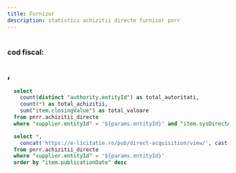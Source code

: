 ```yaml
---
title: Furnizor
description: statistici achizitii directe furnizor pnrr
---
```


# <Value data={achizitii_directe_furnizor} row=0 column="supplier.entityName" />
### cod fiscal: <Value data={achizitii_directe_furnizor} row=0 column="supplier.fiscalNumber" />
## <Value data={achizitii_directe_furnizor} row=0 column="supplier.city" />, <Value data={achizitii_directe_furnizor} row=0 column="supplier.county" />

<BigValue 
  data={furnizor_stats} 
  value=total_achizitii
  title="Achizitii"
/>

<BigValue 
  data={furnizor_stats} 
  value=total_autoritati
  title="Autoritati"
/>

<BigValue 
  data={furnizor_stats} 
  value=total_valoare
  title="Valoare"
  fmt="num2m"
  color=green
/>

```sql furnizor_stats
  select 
    count(distinct "authority.entityId") as total_autoritati,
    count(*) as total_achizitii,
    sum("item.closingValue") as total_valoare
  from pnrr.achizitii_directe
  where "supplier.entityId" = '${params.entityId}' and "item.sysDirectAcquisitionState.text" = 'Oferta acceptata'
```

```sql achizitii_directe_furnizor
  select *,
    concat('https://e-licitatie.ro/pub/direct-acquisition/view/', cast("item.directAcquisitionId" as integer)) as link
  from pnrr.achizitii_directe 
  where "supplier.entityId" = '${params.entityId}'
  order by "item.publicationDate" desc
```

<DataTable data={achizitii_directe_furnizor} rowShading=true search=true rows=50 wrapTitles=true>
  <Column id="link" openInNewTab=true title="Cod achizitie" contentType=link linkLabel="item.uniqueIdentificationCode" />
  <Column id="item.closingValue" title="Valoare" fmt="num2k" contentType=colorscale />
  <Column id="item.sysDirectAcquisitionState.text" title="Stare achizitie" />
  <Column id="item.publicationDate" title="Data publicare" fmt="dd-mm-yyyy" />
  <Column id="item.directAcquisitionName" title="Nume achizitie" />
  <Column id="authority.fiscalNumber" title="Cod fiscal" />
  <Column id="authority.entityName" title="Autoritate contractanta" />
  <Column id="authority.city" title="Oras" />
  <Column id="authority.county" title="Judet" />
  <Column id="item.cpvCode" title="Cod CPV" />
</DataTable>

